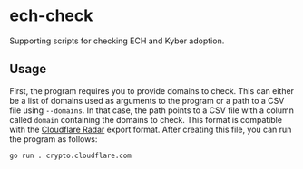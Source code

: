 # ech-check

Supporting scripts for checking ECH and Kyber adoption.

## Usage

First, the program requires you to provide domains to check. This can either be a list of domains used as arguments to the program or a path to a CSV file using `--domains`. In that case, the path points to a CSV file with a column called `domain` containing the domains to check. This format is compatible with the [Cloudflare Radar](https://radar.cloudflare.com/) export format. After creating this file, you can run the program as follows:

```bash
go run . crypto.cloudflare.com
```
